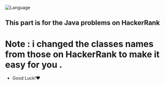 ![Language](https://img.shields.io/badge/language-Java%20-blue.svg)

## This part is for the Java problems on HackerRank
# Note : i changed the classes names from those on HackerRank to make it easy for you .
- Good Luck!❤️
